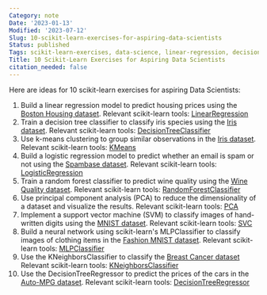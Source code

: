 ```yaml
---
Category: note
Date: '2023-01-13'
Modified: '2023-07-12'
Slug: 10-scikit-learn-exercises-for-aspiring-data-scientists
Status: published
Tags: scikit-learn-exercises, data-science, linear-regression, decision-tree-classifier, k-means-clustering, logistic-regression, random-forest-classifier, principal-component-analysis, support-vector-machine, neural-network, KNeighborsClassifier, DecisionTreeRegressor, Boston-Housing-dataset, Iris-dataset, Spambase-dataset, Wine-Quality-dataset, MNIST-dataset, Fashion-MNIST-dataset, Breast-Cancer-dataset, Auto-MPG-dataset
Title: 10 Scikit-Learn Exercises for Aspiring Data Scientists
citation_needed: false
---
```


Here are ideas for 10 scikit-learn exercises for aspiring Data Scientists:

1. Build a linear regression model to predict housing prices using the [Boston Housing dataset](https://www.kaggle.com/c/boston-housing). Relevant scikit-learn tools: [LinearRegression](https://scikit-learn.org/stable/modules/generated/sklearn.linear_model.LinearRegression.html)
2. Train a decision tree classifier to classify iris species using the [Iris dataset](https://archive.ics.uci.edu/ml/datasets/iris). Relevant scikit-learn tools: [DecisionTreeClassifier](https://scikit-learn.org/stable/modules/generated/sklearn.tree.DecisionTreeClassifier.html)
3. Use k-means clustering to group similar observations in the [Iris dataset](https://archive.ics.uci.edu/ml/datasets/iris). Relevant scikit-learn tools: [KMeans](https://scikit-learn.org/stable/modules/generated/sklearn.cluster.KMeans.html)
4. Build a logistic regression model to predict whether an email is spam or not using the [Spambase dataset](https://archive.ics.uci.edu/ml/datasets/spambase). Relevant scikit-learn tools: [LogisticRegression](https://scikit-learn.org/stable/modules/generated/sklearn.linear_model.LogisticRegression.html)
5. Train a random forest classifier to predict wine quality using the [Wine Quality dataset](https://archive.ics.uci.edu/ml/datasets/Wine+Quality). Relevant scikit-learn tools: [RandomForestClassifier](https://scikit-learn.org/stable/modules/generated/sklearn.ensemble.RandomForestClassifier.html)
6. Use principal component analysis (PCA) to reduce the dimensionality of a dataset and visualize the results. Relevant scikit-learn tools: [PCA](https://scikit-learn.org/stable/modules/generated/sklearn.decomposition.PCA.html)
7. Implement a support vector machine (SVM) to classify images of hand-written digits using the [MNIST dataset](http://yann.lecun.com/exdb/mnist/). Relevant scikit-learn tools: [SVC](https://scikit-learn.org/stable/modules/generated/sklearn.svm.SVC.html)
8. Build a neural network using scikit-learn's MLPClassifier to classify images of clothing items in the [Fashion MNIST dataset](https://github.com/zalandoresearch/fashion-mnist). Relevant scikit-learn tools: [MLPClassifier](https://scikit-learn.org/stable/modules/generated/sklearn.neural_network.MLPClassifier.html)
9. Use the KNeighborsClassifier to classify the [Breast Cancer dataset](https://archive.ics.uci.edu/ml/datasets/Breast+Cancer+Wisconsin+%28Diagnostic%29) Relevant scikit-learn tools: [KNeighborsClassifier](https://scikit-learn.org/stable/modules/generated/sklearn.neighbors.KNeighborsClassifier.html)
10. Use the DecisionTreeRegressor to predict the prices of the cars in the [Auto-MPG dataset](https://archive.ics.uci.edu/ml/datasets/auto+mpg). Relevant scikit-learn tools: [DecisionTreeRegressor](https://scikit-learn.org/stable/modules/generated/sklearn.tree.DecisionTreeRegressor.html)
